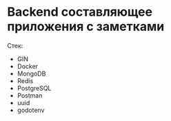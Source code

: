 # Backend составляющее приложения с заметками
Стек: 
  - GIN
  - Docker
  - MongoDB
  - Redis
  - PostgreSQL
  - Postman
  - uuid
  - godotenv
 
